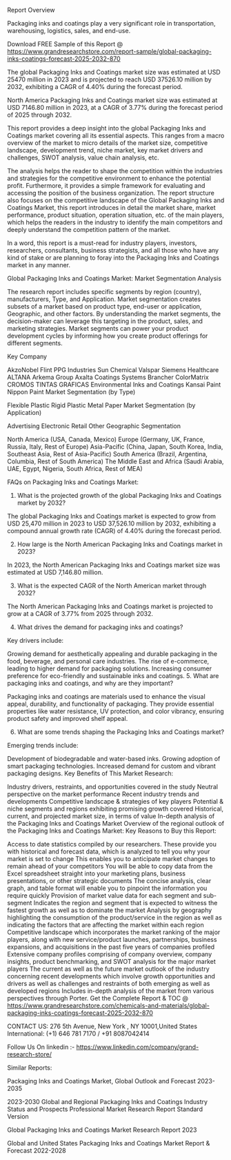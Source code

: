  Report Overview



Packaging inks and coatings play a very significant role in transportation, warehousing, logistics, sales, and end-use.

Download FREE Sample of this Report @ https://www.grandresearchstore.com/report-sample/global-packaging-inks-coatings-forecast-2025-2032-870




The global Packaging Inks and Coatings market size was estimated at USD 25470 million in 2023 and is projected to reach USD 37526.10 million by 2032, exhibiting a CAGR of 4.40% during the forecast period.



North America Packaging Inks and Coatings market size was estimated at USD 7146.80 million in 2023, at a CAGR of 3.77% during the forecast period of 2025 through 2032.



This report provides a deep insight into the global Packaging Inks and Coatings market covering all its essential aspects. This ranges from a macro overview of the market to micro details of the market size, competitive landscape, development trend, niche market, key market drivers and challenges, SWOT analysis, value chain analysis, etc.



The analysis helps the reader to shape the competition within the industries and strategies for the competitive environment to enhance the potential profit. Furthermore, it provides a simple framework for evaluating and accessing the position of the business organization. The report structure also focuses on the competitive landscape of the Global Packaging Inks and Coatings Market, this report introduces in detail the market share, market performance, product situation, operation situation, etc. of the main players, which helps the readers in the industry to identify the main competitors and deeply understand the competition pattern of the market.



In a word, this report is a must-read for industry players, investors, researchers, consultants, business strategists, and all those who have any kind of stake or are planning to foray into the Packaging Inks and Coatings market in any manner.



Global Packaging Inks and Coatings Market: Market Segmentation Analysis



The research report includes specific segments by region (country), manufacturers, Type, and Application. Market segmentation creates subsets of a market based on product type, end-user or application, Geographic, and other factors. By understanding the market segments, the decision-maker can leverage this targeting in the product, sales, and marketing strategies. Market segments can power your product development cycles by informing how you create product offerings for different segments.



Key Company



AkzoNobel
Flint
PPG Industries
Sun Chemical
Valspar Siemens Healthcare
ALTANA
Arkema Group
Axalta Coatings Systems
Brancher
ColorMatrix
CROMOS TINTAS GRAFICAS
Environmental Inks and Coatings
Kansai Paint
Nippon Paint
Market Segmentation (by Type)



Flexible Plastic
Rigid Plastic
Metal
Paper
Market Segmentation (by Application)



Advertising
Electronic
Retail
Other
Geographic Segmentation



North America (USA, Canada, Mexico)
Europe (Germany, UK, France, Russia, Italy, Rest of Europe)
Asia-Pacific (China, Japan, South Korea, India, Southeast Asia, Rest of Asia-Pacific)
South America (Brazil, Argentina, Columbia, Rest of South America)
The Middle East and Africa (Saudi Arabia, UAE, Egypt, Nigeria, South Africa, Rest of MEA)


FAQs on Packaging Inks and Coatings Market:

1. What is the projected growth of the global Packaging Inks and Coatings market by 2032?



The global Packaging Inks and Coatings market is expected to grow from USD 25,470 million in 2023 to USD 37,526.10 million by 2032, exhibiting a compound annual growth rate (CAGR) of 4.40% during the forecast period.

2. How large is the North American Packaging Inks and Coatings market in 2023?



In 2023, the North American Packaging Inks and Coatings market size was estimated at USD 7,146.80 million.

3. What is the expected CAGR of the North American market through 2032?



The North American Packaging Inks and Coatings market is projected to grow at a CAGR of 3.77% from 2025 through 2032.

4. What drives the demand for packaging inks and coatings?



Key drivers include:



Growing demand for aesthetically appealing and durable packaging in the food, beverage, and personal care industries.
The rise of e-commerce, leading to higher demand for packaging solutions.
Increasing consumer preference for eco-friendly and sustainable inks and coatings.
5. What are packaging inks and coatings, and why are they important?



Packaging inks and coatings are materials used to enhance the visual appeal, durability, and functionality of packaging. They provide essential properties like water resistance, UV protection, and color vibrancy, ensuring product safety and improved shelf appeal.

6. What are some trends shaping the Packaging Inks and Coatings market?



Emerging trends include:



Development of biodegradable and water-based inks.
Growing adoption of smart packaging technologies.
Increased demand for custom and vibrant packaging designs.
Key Benefits of This Market Research:



Industry drivers, restraints, and opportunities covered in the study
Neutral perspective on the market performance
Recent industry trends and developments
Competitive landscape & strategies of key players
Potential & niche segments and regions exhibiting promising growth covered
Historical, current, and projected market size, in terms of value
In-depth analysis of the Packaging Inks and Coatings Market
Overview of the regional outlook of the Packaging Inks and Coatings Market:
Key Reasons to Buy this Report:



Access to date statistics compiled by our researchers. These provide you with historical and forecast data, which is analyzed to tell you why your market is set to change
This enables you to anticipate market changes to remain ahead of your competitors
You will be able to copy data from the Excel spreadsheet straight into your marketing plans, business presentations, or other strategic documents
The concise analysis, clear graph, and table format will enable you to pinpoint the information you require quickly
Provision of market value data for each segment and sub-segment
Indicates the region and segment that is expected to witness the fastest growth as well as to dominate the market
Analysis by geography highlighting the consumption of the product/service in the region as well as indicating the factors that are affecting the market within each region
Competitive landscape which incorporates the market ranking of the major players, along with new service/product launches, partnerships, business expansions, and acquisitions in the past five years of companies profiled
Extensive company profiles comprising of company overview, company insights, product benchmarking, and SWOT analysis for the major market players
The current as well as the future market outlook of the industry concerning recent developments which involve growth opportunities and drivers as well as challenges and restraints of both emerging as well as developed regions
Includes in-depth analysis of the market from various perspectives through Porter.
Get the Complete Report & TOC @ https://www.grandresearchstore.com/chemicals-and-materials/global-packaging-inks-coatings-forecast-2025-2032-870
 
 
CONTACT US:
276 5th Avenue, New York , NY 10001,United States
International: (+1) 646 781 7170 / +91 8087042414

Follow Us On linkedin :- https://www.linkedin.com/company/grand-research-store/


Similar Reports:

Packaging Inks and Coatings Market, Global Outlook and Forecast 2023-2035

2023-2030 Global and Regional Packaging Inks and Coatings Industry Status and Prospects Professional Market Research Report Standard Version

Global Packaging Inks and Coatings Market Research Report 2023

Global and United States Packaging Inks and Coatings Market Report & Forecast 2022-2028
